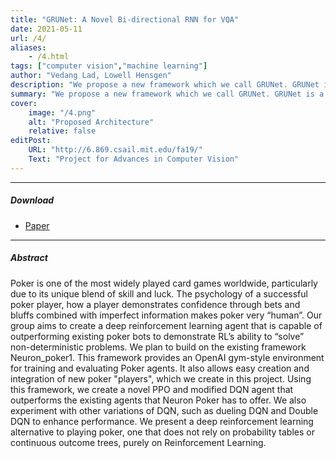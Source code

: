 ```yaml
---
title: "GRUNet: A Novel Bi-directional RNN for VQA" 
date: 2021-05-11
url: /4/
aliases: 
    - /4.html
tags: ["computer vision","machine learning"]
author: "Vedang Lad, Lowell Hensgen"
description: "We propose a new framework which we call GRUNet. GRUNet is a novel Bi-Directional RNN architecture that combines GRU + RNN + ResNet to effectively combine text and im- age input to answer VQA questions." 
summary: "We propose a new framework which we call GRUNet. GRUNet is a novel Bi-Directional RNN architecture that combines GRU + RNN + ResNet to effectively combine text and im- age input to answer VQA questions." 
cover:
    image: "/4.png"
    alt: "Proposed Architecture"
    relative: false
editPost:
    URL: "http://6.869.csail.mit.edu/fa19/"
    Text: "Project for Advances in Computer Vision"
---
```


---

##### Download
 
+ [Paper](/4.pdf)

---

##### Abstract

Poker is one of the most widely played card games worldwide, particularly due to its unique blend of skill and luck. The psychology of a successful poker player, how a player demonstrates confidence through bets and bluffs combined with imperfect information makes poker very “human”. Our group aims to create a deep reinforcement learning agent that is capable of outperforming existing poker bots to demonstrate RL’s ability to “solve” non-deterministic problems. We plan to build on the existing framework Neuron_poker1. This framework provides an OpenAI gym-style environment for training and evaluating Poker agents. It also allows easy creation and integration of new poker "players", which we create in this project. Using this framework, we create a novel PPO and modified DQN agent that outperforms the existing agents that Neuron Poker has to offer. We also experiment with other variations of DQN, such as dueling DQN and Double DQN to enhance performance. We present a deep reinforcement learning alternative to playing poker, one that does not rely on probability tables or continuous outcome trees, purely on Reinforcement Learning.
